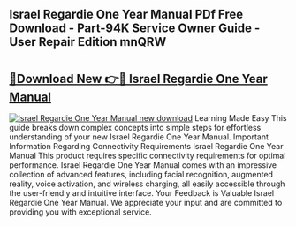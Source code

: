 ## Israel Regardie One Year Manual PDf Free Download - Part-94K Service Owner Guide - User Repair Edition mnQRW

# <h2><a href="http://bc44011.oget.top/?id=Israel+Regardie+One+Year+Manual">🔗Download New 👉🔴 Israel Regardie One Year Manual</a></h2>

[![Israel Regardie One Year Manual new download](https://i.imgur.com/5g1atiW.png)](http://bc44011.oget.top/?id=Israel+Regardie+One+Year+Manual)
Learning Made Easy This guide breaks down complex concepts into simple steps for effortless understanding of your new Israel Regardie One Year Manual. Important Information Regarding Connectivity Requirements Israel Regardie One Year Manual This product requires specific connectivity requirements for optimal performance. Israel Regardie One Year Manual comes with an impressive collection of advanced features, including facial recognition, augmented reality, voice activation, and wireless charging, all easily accessible through the user-friendly and intuitive interface. Your Feedback is Valuable Israel Regardie One Year Manual. We appreciate your input and are committed to providing you with exceptional service.
